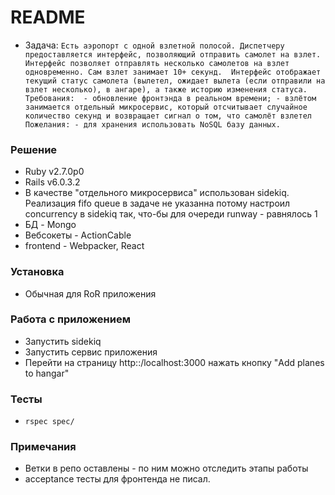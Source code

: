 # README

* Задача: `Есть аэропорт с одной взлетной полосой. Диспетчеру предоставляется интерфейс, позволяющий отправить самолет на взлет.
           Интерфейс позволяет отправлять несколько самолетов на взлет одновременно. Сам взлет занимает 10+ секунд. 
           Интерфейс отображает текущий статус самолета (вылетел, ожидает вылета (если отправили на взлет несколько), в ангаре), а также историю изменения статуса. 
           Требования: 
           - обновление фронтэнда в реальном времени;
           - взлётом занимается отдельный микросервис, который отсчитывает случайное количество секунд и возвращает сигнал о том, что самолёт взлетел
           Пожелания:
           - для хранения использовать NoSQL базу данных.`
### Решение
* Ruby v2.7.0p0
* Rails v6.0.3.2
* В качестве "отдельного микросервиса" использован sidekiq. Реализация fifo queue  в задаче не указанна потому настроил concurrency в sidekiq так, что-бы для очереди runway - равнялось 1
* БД - Mongo
* Вебсокеты - ActionCable
* frontend - Webpacker, React

### Установка
* Обычная для RoR приложения

### Работа с приложением
* Запустить sidekiq
* Запустить сервис приложения
* Перейти на страницу http::/localhost:3000 нажать кнопку "Add planes to hangar"

### Тесты
* `rspec spec/`

### Примечания
* Ветки в репо оставлены - по ним можно отследить этапы работы
* acceptance тесты для фронтенда не писал.

